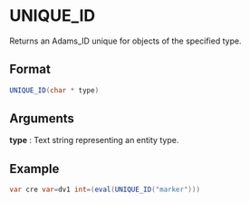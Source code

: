 # UNIQUE_ID

Returns an Adams_ID unique for objects of the specified type.


## Format 
```java
UNIQUE_ID(char * type) 
```
## Arguments

**type**
: Text string representing an entity type.

## Example
```java
var cre var=dv1 int=(eval(UNIQUE_ID("marker")))
```


 

